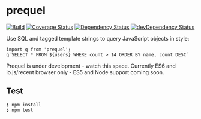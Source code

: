# prequel

[![Build](https://travis-ci.org/jwhitfieldseed/prequel.svg?branch=master)](https://travis-ci.org/jwhitfieldseed/prequel)
[![Coverage Status](https://coveralls.io/repos/jwhitfieldseed/prequel/badge.svg?branch=master&service=github)](https://coveralls.io/github/jwhitfieldseed/prequel?branch=master)
[![Dependency Status](https://david-dm.org/jwhitfieldseed/prequel/master.svg)](https://david-dm.org/jwhitfieldseed/prequel/master)
[![devDependency Status](https://david-dm.org/jwhitfieldseed/prequel/master/dev-status.svg)](https://david-dm.org/jwhitfieldseed/prequel/master#info=devDependencies)

Use SQL and tagged template strings to query JavaScript objects in style:

    import q from 'prequel';
    q`SELECT * FROM ${users} WHERE count > 14 ORDER BY name, count DESC`

Prequel is under development - watch this space. Currently ES6 and io.js/recent browser only - ES5 and Node support coming soon.

## Test

    ❯ npm install
    ❯ npm test
